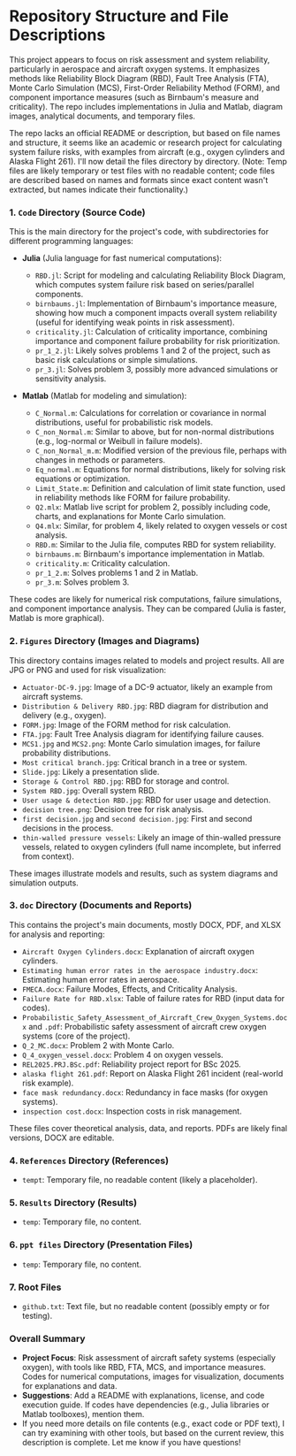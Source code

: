 # Repository Structure and File Descriptions

This project appears to focus on risk assessment and system reliability, particularly in aerospace and aircraft oxygen systems. It emphasizes methods like Reliability Block Diagram (RBD), Fault Tree Analysis (FTA), Monte Carlo Simulation (MCS), First-Order Reliability Method (FORM), and component importance measures (such as Birnbaum's measure and criticality). The repo includes implementations in Julia and Matlab, diagram images, analytical documents, and temporary files.

The repo lacks an official README or description, but based on file names and structure, it seems like an academic or research project for calculating system failure risks, with examples from aircraft (e.g., oxygen cylinders and Alaska Flight 261). I'll now detail the files directory by directory. (Note: Temp files are likely temporary or test files with no readable content; code files are described based on names and formats since exact content wasn't extracted, but names indicate their functionality.)

### 1. `Code` Directory (Source Code)
This is the main directory for the project's code, with subdirectories for different programming languages:

- **Julia** (Julia language for fast numerical computations):
  - `RBD.jl`: Script for modeling and calculating Reliability Block Diagram, which computes system failure risk based on series/parallel components.
  - `birnbaums.jl`: Implementation of Birnbaum's importance measure, showing how much a component impacts overall system reliability (useful for identifying weak points in risk assessment).
  - `criticality.jl`: Calculation of criticality importance, combining importance and component failure probability for risk prioritization.
  - `pr_1_2.jl`: Likely solves problems 1 and 2 of the project, such as basic risk calculations or simple simulations.
  - `pr_3.jl`: Solves problem 3, possibly more advanced simulations or sensitivity analysis.

- **Matlab** (Matlab for modeling and simulation):
  - `C_Normal.m`: Calculations for correlation or covariance in normal distributions, useful for probabilistic risk models.
  - `C_non_Normal.m`: Similar to above, but for non-normal distributions (e.g., log-normal or Weibull in failure models).
  - `C_non_Normal_m.m`: Modified version of the previous file, perhaps with changes in methods or parameters.
  - `Eq_normal.m`: Equations for normal distributions, likely for solving risk equations or optimization.
  - `Limit_State.m`: Definition and calculation of limit state function, used in reliability methods like FORM for failure probability.
  - `Q2.mlx`: Matlab live script for problem 2, possibly including code, charts, and explanations for Monte Carlo simulation.
  - `Q4.mlx`: Similar, for problem 4, likely related to oxygen vessels or cost analysis.
  - `RBD.m`: Similar to the Julia file, computes RBD for system reliability.
  - `birnbaums.m`: Birnbaum's importance implementation in Matlab.
  - `criticality.m`: Criticality calculation.
  - `pr_1_2.m`: Solves problems 1 and 2 in Matlab.
  - `pr_3.m`: Solves problem 3.

These codes are likely for numerical risk computations, failure simulations, and component importance analysis. They can be compared (Julia is faster, Matlab is more graphical).

### 2. `Figures` Directory (Images and Diagrams)
This directory contains images related to models and project results. All are JPG or PNG and used for risk visualization:

- `Actuator-DC-9.jpg`: Image of a DC-9 actuator, likely an example from aircraft systems.
- `Distribution & Delivery RBD.jpg`: RBD diagram for distribution and delivery (e.g., oxygen).
- `FORM.jpg`: Image of the FORM method for risk calculation.
- `FTA.jpg`: Fault Tree Analysis diagram for identifying failure causes.
- `MCS1.jpg` and `MCS2.png`: Monte Carlo simulation images, for failure probability distributions.
- `Most critical branch.jpg`: Critical branch in a tree or system.
- `Slide.jpg`: Likely a presentation slide.
- `Storage & Control RBD.jpg`: RBD for storage and control.
- `System RBD.jpg`: Overall system RBD.
- `User usage & detection RBD.jpg`: RBD for user usage and detection.
- `decision tree.png`: Decision tree for risk analysis.
- `first decision.jpg` and `second decision.jpg`: First and second decisions in the process.
- `thin-walled pressure vessels`: Likely an image of thin-walled pressure vessels, related to oxygen cylinders (full name incomplete, but inferred from context).

These images illustrate models and results, such as system diagrams and simulation outputs.

### 3. `doc` Directory (Documents and Reports)
This contains the project's main documents, mostly DOCX, PDF, and XLSX for analysis and reporting:

- `Aircraft Oxygen Cylinders.docx`: Explanation of aircraft oxygen cylinders.
- `Estimating human error rates in the aerospace industry.docx`: Estimating human error rates in aerospace.
- `FMECA.docx`: Failure Modes, Effects, and Criticality Analysis.
- `Failure Rate for RBD.xlsx`: Table of failure rates for RBD (input data for codes).
- `Probabilistic_Safety_Assessment_of_Aircraft_Crew_Oxygen_Systems.docx` and `.pdf`: Probabilistic safety assessment of aircraft crew oxygen systems (core of the project).
- `Q_2_MC.docx`: Problem 2 with Monte Carlo.
- `Q_4_oxygen_vessel.docx`: Problem 4 on oxygen vessels.
- `REL2025.PRJ.BSc.pdf`: Reliability project report for BSc 2025.
- `alaska flight 261.pdf`: Report on Alaska Flight 261 incident (real-world risk example).
- `face mask redundancy.docx`: Redundancy in face masks (for oxygen systems).
- `inspection cost.docx`: Inspection costs in risk management.

These files cover theoretical analysis, data, and reports. PDFs are likely final versions, DOCX are editable.

### 4. `References` Directory (References)
- `tempt`: Temporary file, no readable content (likely a placeholder).

### 5. `Results` Directory (Results)
- `temp`: Temporary file, no content.

### 6. `ppt files` Directory (Presentation Files)
- `temp`: Temporary file, no content.

### 7. Root Files
- `github.txt`: Text file, but no readable content (possibly empty or for testing).

### Overall Summary
- **Project Focus**: Risk assessment of aircraft safety systems (especially oxygen), with tools like RBD, FTA, MCS, and importance measures. Codes for numerical computations, images for visualization, documents for explanations and data.
- **Suggestions**: Add a README with explanations, license, and code execution guide. If codes have dependencies (e.g., Julia libraries or Matlab toolboxes), mention them.
- If you need more details on file contents (e.g., exact code or PDF text), I can try examining with other tools, but based on the current review, this description is complete. Let me know if you have questions!

